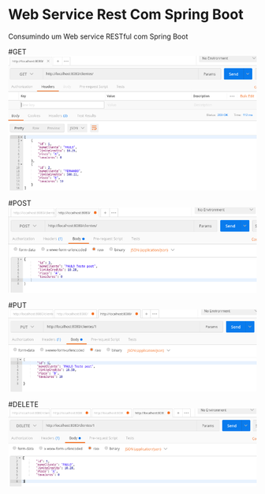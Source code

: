 # Web Service Rest Com Spring Boot

Consumindo um Web service RESTful com Spring Boot 

#GET
![alt text](imagens/getPostMan.png)

#POST
![alt text](imagens/postPostMan.png)

#PUT
![alt text](imagens/putPostMan.png)

#DELETE
![alt text](imagens/deletePostMan.png)
